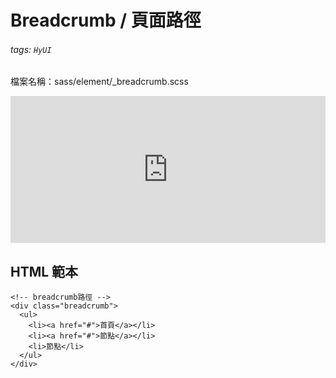 # Breadcrumb / 頁面路徑

###### tags: `HyUI`

檔案名稱：sass/element/\_breadcrumb.scss

<iframe height="235" style="width: 100%;" scrolling="no" title="Breadcrumb / 頁面路徑" src="https://codepen.io/u00hyui/embed/abpeybZ?height=265&theme-id=dark&default-tab=html,result" frameborder="no" loading="lazy" allowtransparency="true" allowfullscreen="true">
  See the Pen <a href='https://codepen.io/u00hyui/pen/abpeybZ'>Breadcrumb / 頁面路徑</a> by u00hyui
  (<a href='https://codepen.io/u00hyui'>@u00hyui</a>) on <a href='https://codepen.io'>CodePen</a>.
</iframe>

## HTML 範本

```htmlmixed=
<!-- breadcrumb路徑 -->
<div class="breadcrumb">
  <ul>
    <li><a href="#">首頁</a></li>
    <li><a href="#">節點</a></li>
    <li>節點</li>
  </ul>
</div>
```

<style>
.ui-infobar{
max-width:95%;
}
.markdown-body{
max-width:95%;
}
</style>
